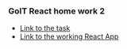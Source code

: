 ### GoIT React home work 2
* [Link to the task](https://github.com/goitacademy/react-homework/tree/master/homework-02)
* [Link to the working React App](https://imykhailychenko.github.io/goit-react-hw-02-phonebook/)
